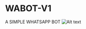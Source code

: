 # WABOT-V1
A SIMPLE WHATSAPP BOT 
![Alt text](https://github.com/dula9x/NEW-BOT-V3/blob/547ca9934229c558ab63626a3a017d3429494147/20250704_180935.png)
